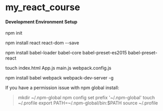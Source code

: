 # my_react_course

#### Development Environment Setup

npm init

npm install react react-dom --save

npm install babel-loader babel-core babel-preset-es2015 babel-preset-react

touch index.html App.js main.js webpack.config.js

npm install babel webpack webpack-dev-server -g

If you have a permission issue with npm global install:
> mkdir ~/.npm-global
> npm config set prefix '~/.npm-global'
> touch ~/.profile
> export PATH=~/.npm-global/bin:$PATH
> source ~/.profile


